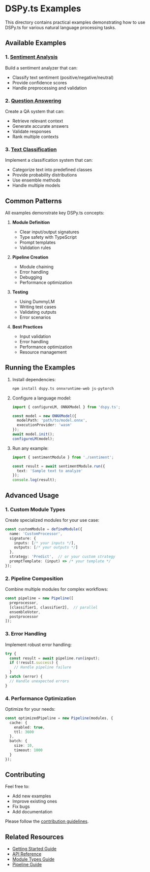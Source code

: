# DSPy.ts Examples

This directory contains practical examples demonstrating how to use DSPy.ts for various natural language processing tasks.

## Available Examples

### 1. [Sentiment Analysis](sentiment/README.md)
Build a sentiment analyzer that can:
- Classify text sentiment (positive/negative/neutral)
- Provide confidence scores
- Handle preprocessing and validation

### 2. [Question Answering](qa/README.md)
Create a QA system that can:
- Retrieve relevant context
- Generate accurate answers
- Validate responses
- Rank multiple contexts

### 3. [Text Classification](classification/README.md)
Implement a classification system that can:
- Categorize text into predefined classes
- Provide probability distributions
- Use ensemble methods
- Handle multiple models

## Common Patterns

All examples demonstrate key DSPy.ts concepts:

1. **Module Definition**
   - Clear input/output signatures
   - Type safety with TypeScript
   - Prompt templates
   - Validation rules

2. **Pipeline Creation**
   - Module chaining
   - Error handling
   - Debugging
   - Performance optimization

3. **Testing**
   - Using DummyLM
   - Writing test cases
   - Validating outputs
   - Error scenarios

4. **Best Practices**
   - Input validation
   - Error handling
   - Performance optimization
   - Resource management

## Running the Examples

1. Install dependencies:
   ```bash
   npm install dspy.ts onnxruntime-web js-pytorch
   ```

2. Configure a language model:
   ```typescript
   import { configureLM, ONNXModel } from 'dspy.ts';
   
   const model = new ONNXModel({
     modelPath: 'path/to/model.onnx',
     executionProvider: 'wasm'
   });
   await model.init();
   configureLM(model);
   ```

3. Run any example:
   ```typescript
   import { sentimentModule } from './sentiment';
   
   const result = await sentimentModule.run({
     text: 'Sample text to analyze'
   });
   console.log(result);
   ```

## Advanced Usage

### 1. Custom Module Types

Create specialized modules for your use case:

```typescript
const customModule = defineModule({
  name: 'CustomProcessor',
  signature: {
    inputs: [/* your inputs */],
    outputs: [/* your outputs */]
  },
  strategy: 'Predict',  // or your custom strategy
  promptTemplate: (input) => /* your template */
});
```

### 2. Pipeline Composition

Combine multiple modules for complex workflows:

```typescript
const pipeline = new Pipeline([
  preprocessor,
  [classifier1, classifier2],  // parallel
  ensembleVoter,
  postprocessor
]);
```

### 3. Error Handling

Implement robust error handling:

```typescript
try {
  const result = await pipeline.run(input);
  if (!result.success) {
    // Handle pipeline failure
  }
} catch (error) {
  // Handle unexpected errors
}
```

### 4. Performance Optimization

Optimize for your needs:

```typescript
const optimizedPipeline = new Pipeline(modules, {
  cache: {
    enabled: true,
    ttl: 3600
  },
  batch: {
    size: 10,
    timeout: 1000
  }
});
```

## Contributing

Feel free to:
- Add new examples
- Improve existing ones
- Fix bugs
- Add documentation

Please follow the [contribution guidelines](../../CONTRIBUTING.md).

## Related Resources

- [Getting Started Guide](../guides/getting-started.md)
- [API Reference](../api/README.md)
- [Module Types Guide](../guides/module-types.md)
- [Pipeline Guide](../guides/pipeline-guide.md)
